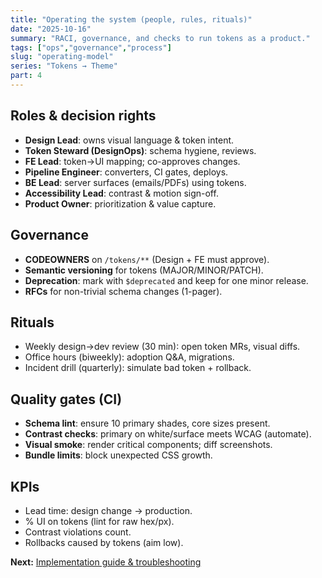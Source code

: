 ```yaml
---
title: "Operating the system (people, rules, rituals)"
date: "2025-10-16"
summary: "RACI, governance, and checks to run tokens as a product."
tags: ["ops","governance","process"]
slug: "operating-model"
series: "Tokens → Theme"
part: 4
---
```


## Roles & decision rights
- **Design Lead**: owns visual language & token intent.
- **Token Steward (DesignOps)**: schema hygiene, reviews.
- **FE Lead**: token→UI mapping; co-approves changes.
- **Pipeline Engineer**: converters, CI gates, deploys.
- **BE Lead**: server surfaces (emails/PDFs) using tokens.
- **Accessibility Lead**: contrast & motion sign-off.
- **Product Owner**: prioritization & value capture.

## Governance
- **CODEOWNERS** on `/tokens/**` (Design + FE must approve).
- **Semantic versioning** for tokens (MAJOR/MINOR/PATCH).
- **Deprecation**: mark with `$deprecated` and keep for one minor release.
- **RFCs** for non-trivial schema changes (1-pager).

## Rituals
- Weekly design→dev review (30 min): open token MRs, visual diffs.
- Office hours (biweekly): adoption Q&A, migrations.
- Incident drill (quarterly): simulate bad token + rollback.

## Quality gates (CI)
- **Schema lint**: ensure 10 primary shades, core sizes present.
- **Contrast checks**: primary on white/surface meets WCAG (automate).
- **Visual smoke**: render critical components; diff screenshots.
- **Bundle limits**: block unexpected CSS growth.

## KPIs
- Lead time: design change → production.
- % UI on tokens (lint for raw hex/px).
- Contrast violations count.
- Rollbacks caused by tokens (aim low).

**Next:** [Implementation guide & troubleshooting](/case-studies/implementation-and-troubleshooting)
